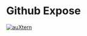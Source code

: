 # Github Expose

[![auXtern](https://circleci.com/gh/auXtern/GithubExpose.svg?style=svg)](https://circleci.com/gh/auXtern/GithubExpose)
